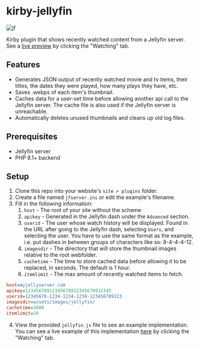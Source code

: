 # kirby-jellyfin
![jf](https://github.com/GeneMarks/kirby-jellyfin/assets/68919132/da3a65c8-44c7-4762-bdc7-71ba59a432ae)

Kirby plugin that shows recently watched content from a Jellyfin server. See a [live preview](https://genemarks.net/about) by clicking the "Watching" tab.

## Features
- Generates JSON output of recently watched movie and tv items, their titles, the dates they were played, how many plays they have, etc.
- Saves .webps of each item's thumbnail.
- Caches data for a user-set time before allowing another api call to the Jellyfin server. The cache file is also used if the Jellyfin server is unreachable.
- Automatically deletes unused thumbnails and cleans up old log files.

## Prerequisites
- Jellyfin server
- PHP 8.1+ backend

## Setup
1. Clone this repo into your website's `site > plugins` folder.
2. Create a file named `jfserver.ini` or edit the example's filename.
3. Fill in the following information:
    1. `host` - The root of your site without the scheme
    2. `apikey` - Generated in the Jellyfin dash under the `Advanced` section.
    3. `userid` - The user whose watch history will be displayed. Found in the URL after going to the Jellyfin dash, selecting `Users`, and selecting the user. You have to use the same format as the example, i.e. put dashes in between groups of characters like so: 8-4-4-4-12.
    4. `imagesdir` - The directory that will store the thumbnail images relative to the root webfolder.
    5. `cachetime` - The time to store cached data before allowing it to be replaced, in seconds. The default is 1 hour.
    6. `itemlimit` - The max amount of recently watched items to fetch.
```ini
host=myjellyserver.com
apikey=12345678912345678912345678912345
userid=12345678-1234-1234-1234-123456789123
imagesdir=assets/images/jellyfin/
cachetime=3600
itemlimit=20
```
4. View the provided `jellyfin.js` file to see an example implementation. You can see a live example of this implementation [here](https://genemarks.net/about) by clicking the "Watching" tab.
